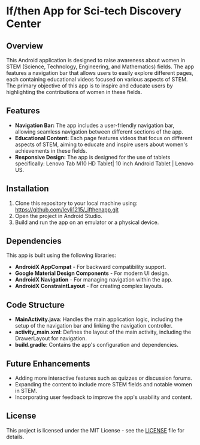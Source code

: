 # If/then App for Sci-tech Discovery Center

## Overview
This Android application is designed to raise awareness about women in STEM (Science, Technology, Engineering, and Mathematics) fields. The app features a navigation bar that allows users to easily explore different pages, each containing educational videos focused on various aspects of STEM. The primary objective of this app is to inspire and educate users by highlighting the contributions of women in these fields.

## Features
- **Navigation Bar:** The app includes a user-friendly navigation bar, allowing seamless navigation between different sections of the app.
- **Educational Content:** Each page features videos that focus on different aspects of STEM, aiming to educate and inspire users about women's achievements in these fields.
- **Responsive Design:** The app is designed for the use of tablets specifically: Lenovo Tab M10 HD Tablet| 10 inch Android Tablet | Lenovo US.

## Installation
1. Clone this repository to your local machine using:  https://github.com/leyli1215/_ifthenapp.git
2. Open the project in Android Studio.
3. Build and run the app on an emulator or a physical device.

## Dependencies
This app is built using the following libraries:
- **AndroidX AppCompat** - For backward compatibility support.
- **Google Material Design Components** - For modern UI design.
- **AndroidX Navigation** - For managing navigation within the app.
- **AndroidX ConstraintLayout** - For creating complex layouts.

## Code Structure
- **MainActivity.java**: Handles the main application logic, including the setup of the navigation bar and linking the navigation controller.
- **activity_main.xml**: Defines the layout of the main activity, including the DrawerLayout for navigation.
- **build.gradle**: Contains the app's configuration and dependencies.

## Future Enhancements
- Adding more interactive features such as quizzes or discussion forums.
- Expanding the content to include more STEM fields and notable women in STEM.
- Incorporating user feedback to improve the app's usability and content.

## License
This project is licensed under the MIT License - see the [LICENSE](LICENSE) file for details.
